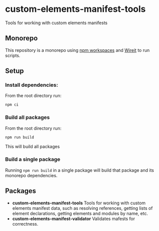 # custom-elements-manifest-tools

Tools for working with custom elements manifests

## Monorepo

This repository is a monorepo using [npm workspaces](https://docs.npmjs.com/cli/v9/using-npm/workspaces) and [Wireit](https://github.com/google/wireit) to run scripts.

## Setup

### Install dependencies:

From the root directory run:
```sh
npm ci
```

### Build all packages

From the root directory run:
```sh
npm run build
```

This will build all packages

### Build a single package

Running `npm run build` in a single package will build that package and its monorepo dependencies.


## Packages

- **custom-elements-manifest-tools** Tools for working with custom elements manifest data, such as resolving references, getting lists of element declarations, getting elements and modules by name, etc.
- **custom-elements-manifest-validator** Validates mafests for correctness.
  